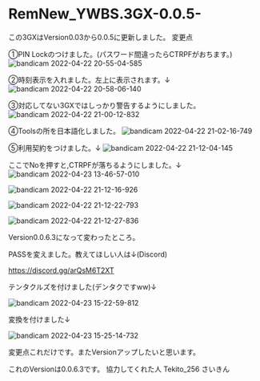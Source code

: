 # RemNew_YWBS.3GX-0.0.5-
この3GXはVersion0.03から0.0.5に更新しました。
変更点

①PIN Lockのつけました。(パスワード間違ったらCTRPFがおちます。)
![bandicam 2022-04-22 20-55-04-585](https://user-images.githubusercontent.com/103506390/164709683-c8ebcd01-032f-46ca-a9f3-77f11de0b11b.jpg)

②時刻表示を入れました。左上に表示されます。↓
![bandicam 2022-04-22 20-58-06-140](https://user-images.githubusercontent.com/103506390/164710034-6dbfbd47-482b-4cfa-9539-394f49554b23.jpg)

③対応してない3GXではしっかり警告するようにしました。
![bandicam 2022-04-22 21-00-12-832](https://user-images.githubusercontent.com/103506390/164710263-1b26150d-b2e4-4f48-8386-daccd5f6806e.jpg)

④Toolsの所を日本語化しました。
![bandicam 2022-04-22 21-02-16-749](https://user-images.githubusercontent.com/103506390/164710571-c022d23a-d6da-4bf0-9a14-0f6ea1bdec35.jpg)

⑤利用契約をつけました。↓
![bandicam 2022-04-22 21-12-04-145](https://user-images.githubusercontent.com/103506390/164712145-2c07ef17-d5a9-46f3-8862-3347bb8fc6fd.jpg)

ここでNoを押すと,CTRPFが落ちるようにしました。↓
![bandicam 2022-04-23 13-46-57-010](https://user-images.githubusercontent.com/103506390/164878121-8c96b18e-da71-42b3-9bce-f1410b454f63.jpg)

![bandicam 2022-04-22 21-12-16-926](https://user-images.githubusercontent.com/103506390/164712204-bbde5653-504d-438f-bf0d-8f83e2b63f26.jpg)

![bandicam 2022-04-22 21-12-22-793](https://user-images.githubusercontent.com/103506390/164712234-bb7b29b8-7dd2-4798-91f8-606f44b179e6.jpg)

![bandicam 2022-04-22 21-12-27-836](https://user-images.githubusercontent.com/103506390/164712251-7c1e02aa-adce-4ac2-aa84-eccc07273244.jpg)

Version0.0.6.3になって変わったところ。

PASSを変えました。教えてほしい人は↓(Discord)

https://discord.gg/arQsM6T2XT

テンタクルズを付けました(デンタクですww)↓

![bandicam 2022-04-23 15-22-59-812](https://user-images.githubusercontent.com/103506390/164882828-82eb0033-fbb0-4be5-aca7-f02213ecb251.jpg)

変換を付けました↓

![bandicam 2022-04-23 15-25-14-732](https://user-images.githubusercontent.com/103506390/164882853-f6475e36-003a-4b33-a8a1-afe53ddd124c.jpg)

変更点これだけです。またVersionアップしたいと思います。

これのVersionは0.0.6.3です。
協力してくれた人
Tekito_256
さいきん
